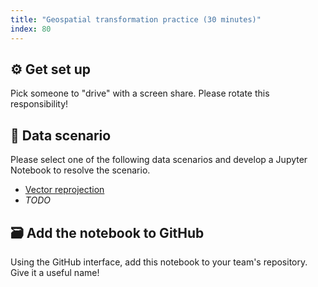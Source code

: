 ```yaml
---
title: "Geospatial transformation practice (30 minutes)"
index: 80
---
```


## ⚙️ Get set up

Pick someone to "drive" with a screen share. Please rotate this responsibility!


## 💽 Data scenario

Please select one of the following data scenarios and develop a Jupyter Notebook to
resolve the scenario.

* [Vector reprojection](data-scenarios/vector-needs-reprojection/index.md)
* _TODO_


## 🗃️ Add the notebook to GitHub

Using the GitHub interface, add this notebook to your team's repository. Give it a
useful name!
